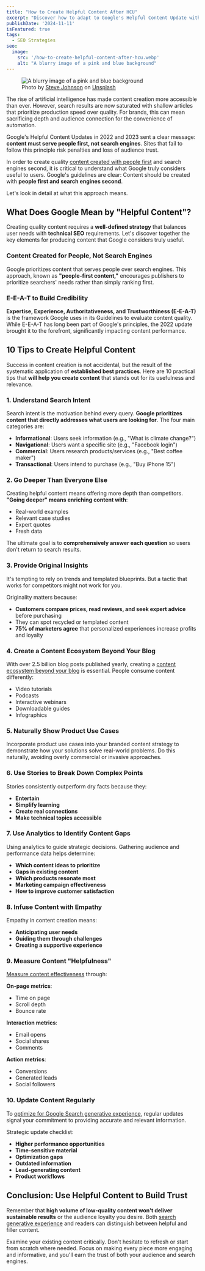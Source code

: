 ```yaml
---
title: "How to Create Helpful Content After HCU"
excerpt: "Discover how to adapt to Google's Helpful Content Update with actionable strategies for creating valuable content that ranks and engages your audience."
publishDate: '2024-11-11'
isFeatured: true
tags:
  - SEO Strategies
seo:
  image:
    src: '/how-to-create-helpful-content-after-hcu.webp'
    alt: "A blurry image of a pink and blue background"
---
```


<figure>
  <img src="/how-to-create-helpful-content-after-hcu.webp" alt="A blurry image of a pink and blue background">
  <figcaption>Photo by <a href="https://unsplash.com/@steve_j?utm_content=creditCopyText&utm_medium=referral&utm_source=unsplash">Steve Johnson</a> on <a href="https://unsplash.com/photos/a-blurry-image-of-a-pink-and-blue-background-MC2Hqdm0TeY?utm_content=creditCopyText&utm_medium=referral&utm_source=unsplash">Unsplash</a></figcaption>
</figure>

The rise of artificial intelligence has made content creation more accessible than ever. However, search results are now saturated with shallow articles that prioritize production speed over quality. For brands, this can mean sacrificing depth and audience connection for the convenience of automation.

Google's Helpful Content Updates in 2022 and 2023 sent a clear message: **content must serve people first, not search engines**. Sites that fail to follow this principle risk penalties and loss of audience trust.

In order to create quality [content created with people first](https://www.serp-secrets.com/blog/adapting-to-googles-helpful-content-era/) and search engines second, it is critical to understand what Google truly considers useful to users. Google's guidelines are clear: Content should be created with **people first and search engines second**.

Let's look in detail at what this approach means.

## What Does Google Mean by "Helpful Content"?

Creating quality content requires a **well-defined strategy** that balances user needs with **technical SEO** requirements. Let's discover together the key elements for producing content that Google considers truly useful.

### Content Created for People, Not Search Engines

Google prioritizes content that serves people over search engines. This approach, known as **"people-first content,"** encourages publishers to prioritize searchers' needs rather than simply ranking first.

### E-E-A-T to Build Credibility

**Expertise, Experience, Authoritativeness, and Trustworthiness (E-E-A-T)** is the framework Google uses in its Guidelines to evaluate content quality. While E-E-A-T has long been part of Google's principles, the 2022 update brought it to the forefront, significantly impacting content performance.

## 10 Tips to Create Helpful Content

Success in content creation is not accidental, but the result of the systematic application of **established best practices**. Here are 10 practical tips that **will help you create content** that stands out for its usefulness and relevance.

### 1. Understand Search Intent

Search intent is the motivation behind every query. **Google prioritizes content that directly addresses what users are looking for**. The four main categories are:

- **Informational**: Users seek information (e.g., "What is climate change?")
- **Navigational**: Users want a specific site (e.g., "Facebook login")
- **Commercial**: Users research products/services (e.g., "Best coffee maker")
- **Transactional**: Users intend to purchase (e.g., "Buy iPhone 15")

### 2. Go Deeper Than Everyone Else

Creating helpful content means offering more depth than competitors. **"Going deeper" means enriching content with**:

- Real-world examples
- Relevant case studies
- Expert quotes
- Fresh data

The ultimate goal is to **comprehensively answer each question** so users don't return to search results.

### 3. Provide Original Insights

It's tempting to rely on trends and templated blueprints. But a tactic that works for competitors might not work for you.

Originality matters because:

- **Customers compare prices, read reviews, and seek expert advice** before purchasing
- They can spot recycled or templated content
- **75% of marketers agree** that personalized experiences increase profits and loyalty

### 4. Create a Content Ecosystem Beyond Your Blog

With over 2.5 billion blog posts published yearly, creating a [content ecosystem beyond your blog](https://www.serp-secrets.com/blog/seo-2024-trends-tips-strategies-guide/) is essential. People consume content differently:

- Video tutorials
- Podcasts
- Interactive webinars
- Downloadable guides
- Infographics

### 5. Naturally Show Product Use Cases

Incorporate product use cases into your branded content strategy to demonstrate how your solutions solve real-world problems. Do this naturally, avoiding overly commercial or invasive approaches.

### 6. Use Stories to Break Down Complex Points

Stories consistently outperform dry facts because they:

- **Entertain**
- **Simplify learning**
- **Create real connections**
- **Make technical topics accessible**

### 7. Use Analytics to Identify Content Gaps

Using analytics to guide strategic decisions. Gathering audience and performance data helps determine:

- **Which content ideas to prioritize**
- **Gaps in existing content**
- **Which products resonate most**
- **Marketing campaign effectiveness**
- **How to improve customer satisfaction**

### 8. Infuse Content with Empathy

Empathy in content creation means:

- **Anticipating user needs**
- **Guiding them through challenges**
- **Creating a supportive experience**

### 9. Measure Content "Helpfulness"

[Measure content effectiveness](https://www.serp-secrets.com/blog/essential-tools-for-seo-optimizing/) through:

**On-page metrics**:

- Time on page
- Scroll depth
- Bounce rate

**Interaction metrics**:

- Email opens
- Social shares
- Comments

**Action metrics**:

- Conversions
- Generated leads
- Social followers

### 10. Update Content Regularly

To [optimize for Google Search generative experience](https://www.serp-secrets.com/blog/optimizing-content-for-google-search-generative-experience/), regular updates signal your commitment to providing accurate and relevant information.

Strategic update checklist:

- **Higher performance opportunities**
- **Time-sensitive material**
- **Optimization gaps**
- **Outdated information**
- **Lead-generating content**
- **Product workflows**

## Conclusion: Use Helpful Content to Build Trust

Remember that **high volume of low-quality content won't deliver sustainable results** or the audience loyalty you desire. Both [search generative experience](https://www.serp-secrets.com/blog/what-is-googles-search-generative-experience/) and readers can distinguish between helpful and filler content.

Examine your existing content critically. Don't hesitate to refresh or start from scratch where needed. Focus on making every piece more engaging and informative, and you'll earn the trust of both your audience and search engines.